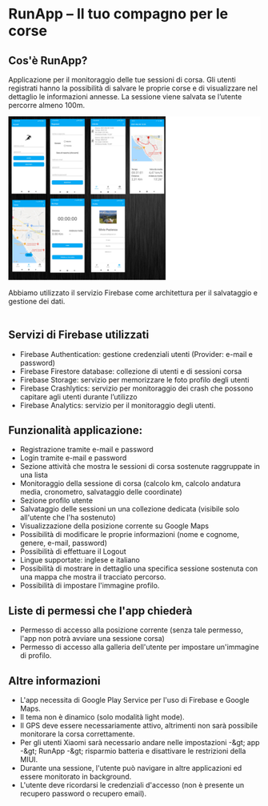 # RunApp – Il tuo compagno per le corse
## Cos'è RunApp?

Applicazione per il monitoraggio delle tue sessioni di corsa. Gli utenti registrati hanno la 
possibilità di salvare le proprie corse e di visualizzare nel dettaglio le informazioni annesse. 
La sessione viene salvata se l’utente percorre almeno 100m. 

![Poster 1](app/src/main/RunApp.png)

Abbiamo utilizzato il servizio Firebase come architettura per il salvataggio e gestione dei dati. <br/><br/>

## Servizi di Firebase utilizzati
- Firebase Authentication: gestione credenziali utenti (Provider: e-mail e password)
- Firebase Firestore database: collezione di utenti e di sessioni corsa 
- Firebase Storage: servizio per memorizzare le foto profilo degli utenti 
- Firebase Crashlytics: servizio per monitoraggio dei crash che possono capitare agli utenti durante l’utilizzo
- Firebase Analytics: servizio per il monitoraggio degli utenti. 

## Funzionalità applicazione:

- Registrazione tramite e-mail e password
- Login tramite e-mail e password
- Sezione attività che mostra le sessioni di corsa sostenute raggruppate in una lista
- Monitoraggio della sessione di corsa (calcolo km, calcolo andatura media, cronometro, salvataggio delle coordinate)
- Sezione profilo utente
- Salvataggio delle sessioni un una collezione dedicata (visibile solo all&#39;utente che l&#39;ha sostenuto)
- Visualizzazione della posizione corrente su Google Maps
- Possibilità di modificare le proprie informazioni (nome e cognome, genere, e-mail, password)
- Possibilità di effettuare il Logout
- Lingue supportate: inglese e italiano
- Possibilità di mostrare in dettaglio una specifica sessione sostenuta con una mappa che mostra il tracciato percorso.
- Possibilità di impostare l&#39;immagine profilo.

## Liste di permessi che l&#39;app chiederà

- Permesso di accesso alla posizione corrente (senza tale permesso, l&#39;app non potrà avviare una sessione corsa)
- Permesso di accesso alla galleria dell&#39;utente per impostare un&#39;immagine di profilo.

## Altre informazioni

- L&#39;app necessita di Google Play Service per l&#39;uso di Firebase e Google Maps.
- Il tema non è dinamico (solo modalità light mode).
- Il GPS deve essere necessariamente attivo, altrimenti non sarà possibile monitorare la corsa correttamente.
- Per gli utenti Xiaomi sarà necessario andare nelle impostazioni -\&gt; app -\&gt; RunApp -\&gt; risparmio batteria e disattivare le restrizioni della MIUI.
- Durante una sessione, l&#39;utente può navigare in altre applicazioni ed essere monitorato in background.
- L&#39;utente deve ricordarsi le credenziali d&#39;accesso (non è presente un recupero password o recupero email).




